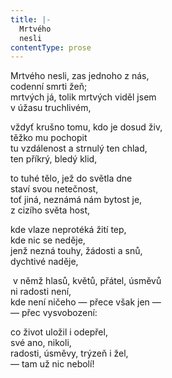 ```yaml
---
title: |-
  Mrtvého
  nesli
contentType: prose
---
```


Mrtvého nesli, zas jednoho z nás,  
codenní smrti žeň;  
mrtvých já, tolik mrtvých viděl jsem  
v úžasu truchlivém,

vždyť krušno tomu, kdo je dosud živ,  
těžko mu pochopit  
tu vzdálenost a strnulý ten chlad,  
ten příkrý, bledý klid,

to tuhé tělo, jež do světla dne  
staví svou netečnost,  
toť jiná, neznámá nám bytost je,  
z cizího světa host,

kde vlaze neprotéká žití tep,  
kde nic se neděje,  
jenž nezná touhy, žádosti a snů,  
dychtivé naděje,

 v němž hlasů, květů, přátel, úsměvů  
ni radosti není,  
kde není ničeho — přece však jen —  
— přec vysvobození:

co život uložil i odepřel,  
své ano, nikoli,  
radosti, úsměvy, trýzeň i žel,  
— tam už nic nebolí!
